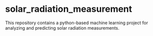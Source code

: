 # solar_radiation_measurement
This repository contains a python-based machine learning project for analyzing and predicting solar radiation measurements.
